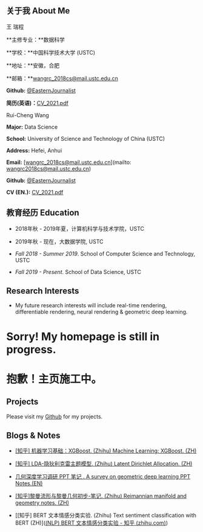 ## 关于我 About Me

王 瑞程

**主修专业：**数据科学

**学校：**中国科学技术大学 (USTC)

**地址：**安徽，合肥

**邮箱：**wangrc_2018cs@mail.ustc.edu.cn

**Github:** [@EasternJournalist](https://github.com/EasternJournalist/)

**简历(英语)：**[CV_2021.pdf](https://github.com/EasternJournalist/EasternJournalist.github.io/raw/master/files/cv/CV_2021.pdf)





Rui-Cheng Wang

**Major:** Data Science

**School:** University of Science and Technology of China (USTC)

**Address:** Hefei, Anhui

**Email:** [wangrc_2018cs@mail.ustc.edu.cn](mailto: wangrc2018cs@mail.ustc.edu.cn)

**Github:** [@EasternJournalist](https://github.com/EasternJournalist/)

**CV (EN.):** [CV_2021.pdf](https://github.com/EasternJournalist/EasternJournalist.github.io/raw/master/files/cv/CV_2021.pdf)



## 教育经历 Education

* 2018年秋 - 2019年夏，计算机科学与技术学院，USTC
* 2019年秋 - 现在，大数据学院, USTC



* *Fall 2018 - Summer 2019*. School of Computer Science and Technology, USTC
* *Fall 2019 - Present*. School of Data Science, USTC

## Research Interests

* My future research interests will include real-time rendering, differentiable rendering, neural rendering & geometric deep learning.


# Sorry! My homepage is still in progress.

# 抱歉！主页施工中。 



## Projects

Please visit my [Github](https://github.com/EasternJournalist/) for my projects.



## Blogs & Notes

* [[知乎] 机器学习基础：XGBoost. (Zhihu) Machine Learning: XGBoost. (ZH)](https://zhuanlan.zhihu.com/p/357453896)
* [[知乎] LDA-隐狄利克雷主题模型. (Zhihu) Latent Dirichlet Allocation. (ZH)](https://zhuanlan.zhihu.com/p/362487029)
* [几何深度学习调研 PPT 笔记 . A survey on geometric deep learning PPT Notes.(EN) ](https://github.com/EasternJournalist/EasternJournalist.github.io/blob/master/files/notes/A%20Survey%20on%20Geometry%20Deep%20Learning.pdf)

* [[知乎]黎曼流形与黎曼几何初步-笔记. (Zhihu) Reimannian manifold and geometry notes. (ZH)](https://zhuanlan.zhihu.com/p/362480972)

* [[知乎] BERT 文本情感分类实验. (Zhihu) Text sentiment classification with BERT (ZH)]([(NLP) BERT 文本情感分类实验 - 知乎 (zhihu.com)](https://zhuanlan.zhihu.com/p/379968773))

